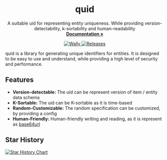 <p align="center">
  <h1 align="center">quid</h1>
  <p align="center">
    A suitable uid for representing entity uniqueness. While providing version-detectability, k-sortability and human-readability
    <br />
    <a href="https://6531503070.github.io/quid/"><strong>Documentation »</strong></a>
  </p>
</p>

<div align="center">
  <a href="https://wally.run/package/6531503070/quid">
    <img alt="Wally" src="https://img.shields.io/badge/Wally-Package-orange?style=for-the-badge">
  </a>
  <a href="https://github.com/6531503070/quid/releases">
    <img alt="Releases" src="https://img.shields.io/github/v/release/6531503070/quid?style=for-the-badge">
  </a>
</div>

</div>

quid is a library for generating unique identifiers for entities. It is designed to be easy to use and understand, while providing a high level of security and performance.

## Features

- **Version-detectable:** The uid can be represent version of item / entity data schema
- **K-Sortable:** The uid can be K-sortable as it is time-based
- **Random-Customizable:** The random specification can be customized, by providing a config
- **Human-Friendly:** Human-friendly writing and reading, as it is represent as [base64url](https://base64.guru/standards/base64url)

## Star History

<a href="https://www.star-history.com/#6531503070/quid&Date">
 <picture>
   <source media="(prefers-color-scheme: dark)" srcset="https://api.star-history.com/svg?repos=6531503070/quid&type=Date&theme=dark" />
   <source media="(prefers-color-scheme: light)" srcset="https://api.star-history.com/svg?repos=6531503070/quid&type=Date" />
   <img alt="Star History Chart" src="https://api.star-history.com/svg?repos=6531503070/quid&type=Date" />
 </picture>
</a>
